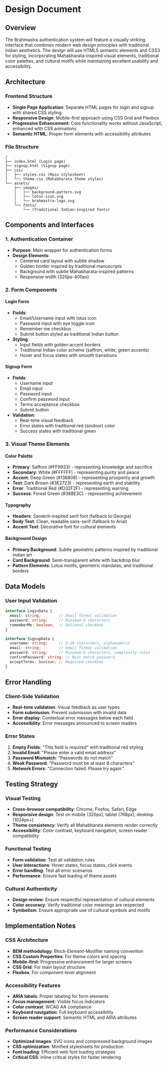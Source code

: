 # Design Document

## Overview

The Brahmastra authentication system will feature a visually striking interface that combines modern web design principles with traditional Indian aesthetics. The design will use HTML5 semantic elements and CSS3 for styling, incorporating Mahabharata-inspired visual elements, traditional color palettes, and cultural motifs while maintaining excellent usability and accessibility.

## Architecture

### Frontend Structure
- **Single Page Application**: Separate HTML pages for login and signup with shared CSS styling
- **Responsive Design**: Mobile-first approach using CSS Grid and Flexbox
- **Progressive Enhancement**: Core functionality works without JavaScript, enhanced with CSS animations
- **Semantic HTML**: Proper form elements with accessibility attributes

### File Structure
```
/
├── index.html (Login page)
├── signup.html (Signup page)
├── css/
│   ├── styles.css (Main stylesheet)
│   └── theme.css (Mahabharata theme styles)
└── assets/
    ├── images/
    │   ├── background-pattern.svg
    │   ├── lotus-icon.svg
    │   └── brahmastra-logo.svg
    └── fonts/
        └── (Traditional Indian-inspired fonts)
```

## Components and Interfaces

### 1. Authentication Container
- **Purpose**: Main wrapper for authentication forms
- **Design Elements**:
  - Centered card layout with subtle shadow
  - Golden border inspired by traditional manuscripts
  - Background with subtle Mahabharata-inspired patterns
  - Responsive width (320px-400px)

### 2. Form Components

#### Login Form
- **Fields**:
  - Email/Username input with lotus icon
  - Password input with eye toggle icon
  - Remember me checkbox
  - Submit button styled as traditional Indian button
- **Styling**:
  - Input fields with golden accent borders
  - Traditional Indian color scheme (saffron, white, green accents)
  - Hover and focus states with smooth transitions

#### Signup Form
- **Fields**:
  - Username input
  - Email input
  - Password input
  - Confirm password input
  - Terms acceptance checkbox
  - Submit button
- **Validation**:
  - Real-time visual feedback
  - Error states with traditional red (sindoor) color
  - Success states with traditional green

### 3. Visual Theme Elements

#### Color Palette
- **Primary**: Saffron (#FF9933) - representing knowledge and sacrifice
- **Secondary**: White (#FFFFFF) - representing purity and peace
- **Accent**: Deep Green (#138808) - representing prosperity and growth
- **Text**: Dark Brown (#3E2723) - representing earth and stability
- **Error**: Traditional Red (#D32F2F) - representing warning
- **Success**: Forest Green (#388E3C) - representing achievement

#### Typography
- **Headers**: Sanskrit-inspired serif font (fallback to Georgia)
- **Body Text**: Clean, readable sans-serif (fallback to Arial)
- **Accent Text**: Decorative font for cultural elements

#### Background Design
- **Primary Background**: Subtle geometric patterns inspired by traditional Indian art
- **Card Background**: Semi-transparent white with backdrop blur
- **Pattern Elements**: Lotus motifs, geometric mandalas, and traditional borders

## Data Models

### User Input Validation
```typescript
interface LoginData {
  email: string;        // Email format validation
  password: string;     // Minimum 8 characters
  rememberMe: boolean;  // Optional checkbox
}

interface SignupData {
  username: string;     // 3-20 characters, alphanumeric
  email: string;        // Email format validation
  password: string;     // Minimum 8 characters, complexity rules
  confirmPassword: string; // Must match password
  acceptTerms: boolean; // Required checkbox
}
```

## Error Handling

### Client-Side Validation
- **Real-time validation**: Visual feedback as user types
- **Form submission**: Prevent submission with invalid data
- **Error display**: Contextual error messages below each field
- **Accessibility**: Error messages announced to screen readers

### Error States
1. **Empty Fields**: "This field is required" with traditional red styling
2. **Invalid Email**: "Please enter a valid email address"
3. **Password Mismatch**: "Passwords do not match"
4. **Weak Password**: "Password must be at least 8 characters"
5. **Network Errors**: "Connection failed. Please try again."

## Testing Strategy

### Visual Testing
- **Cross-browser compatibility**: Chrome, Firefox, Safari, Edge
- **Responsive design**: Test on mobile (320px), tablet (768px), desktop (1024px+)
- **Theme consistency**: Verify all Mahabharata elements render correctly
- **Accessibility**: Color contrast, keyboard navigation, screen reader compatibility

### Functional Testing
- **Form validation**: Test all validation rules
- **User interactions**: Hover states, focus states, click events
- **Error handling**: Test all error scenarios
- **Performance**: Ensure fast loading of theme assets

### Cultural Authenticity
- **Design review**: Ensure respectful representation of cultural elements
- **Color accuracy**: Verify traditional color meanings are respected
- **Symbolism**: Ensure appropriate use of cultural symbols and motifs

## Implementation Notes

### CSS Architecture
- **BEM methodology**: Block-Element-Modifier naming convention
- **CSS Custom Properties**: For theme colors and spacing
- **Mobile-first**: Progressive enhancement for larger screens
- **CSS Grid**: For main layout structure
- **Flexbox**: For component-level alignment

### Accessibility Features
- **ARIA labels**: Proper labeling for form elements
- **Focus management**: Visible focus indicators
- **Color contrast**: WCAG AA compliance
- **Keyboard navigation**: Full keyboard accessibility
- **Screen reader support**: Semantic HTML and ARIA attributes

### Performance Considerations
- **Optimized images**: SVG icons and compressed background images
- **CSS optimization**: Minified stylesheets for production
- **Font loading**: Efficient web font loading strategies
- **Critical CSS**: Inline critical styles for faster rendering